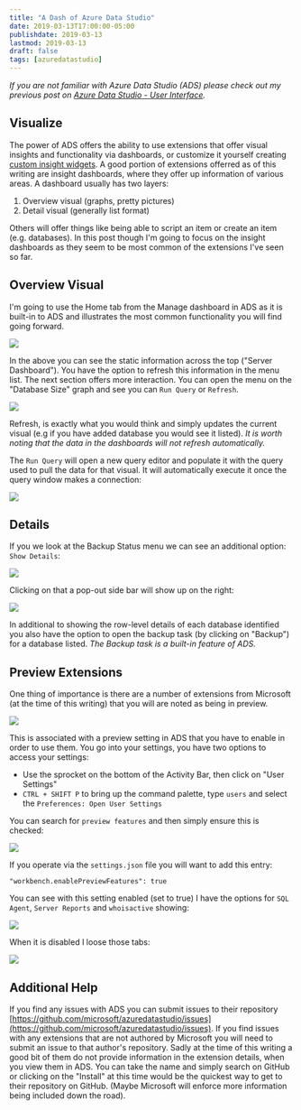 ```yaml
---
title: "A Dash of Azure Data Studio"
date: 2019-03-13T17:00:00-05:00
publishdate: 2019-03-13
lastmod: 2019-03-13
draft: false
tags: [azuredatastudio]
---
```


_If you are not familiar with Azure Data Studio (ADS) please check out my previous post on [Azure Data Studio - User Interface](/ads-userinterface/)._

## Visualize

The power of ADS offers the ability to use extensions that offer visual insights and functionality via dashboards, or customize it yourself creating [custom insight widgets](https://docs.microsoft.com/en-us/sql/azure-data-studio/tutorial-build-custom-insight-sql-server?view=sql-server-2017). A good portion of extensions offerred as of this writing are insight dashboards, where they offer up information of various areas. A dashboard usually has two layers:

1. Overview visual (graphs, pretty pictures)
1. Detail visual (generally list format)

Others will offer things like being able to script an item or create an item (e.g. databases). In this post though I'm going to focus on the insight dashboards as they seem to be most common of the extensions I've seen so far.

## Overview Visual

I'm going to use the Home tab from the Manage dashboard in ADS as it is built-in to ADS and illustrates the most common functionality you will find going forward.

![](/img/ads_dash_visual.png)

In the above you can see the static information across the top ("Server Dashboard"). You have the option to refresh this information in the menu list. The next section offers more interaction. You can open the menu on the "Database Size" graph and see you can `Run Query` or `Refresh`.

![](/img/ads_dash_visual_1.png)

Refresh, is exactly what you would think and simply updates the current visual (e.g if you have added database you would see it listed). _It is worth noting that the data in the dashboards will not refresh automatically._

The `Run Query` will open a new query editor and populate it with the query used to pull the data for that visual. It will automatically execute it once the query window makes a connection:

![](/img/ads_dash_visual_2.png)

## Details

If you we look at the Backup Status menu we can see an additional option: `Show Details`:

![](/img/ads_dash_visual_3.png)

Clicking on that a pop-out side bar will show up on the right:

![](/img/ads_dash_visual_4.png)

In additional to showing the row-level details of each database identified you also have the option to open the backup task (by clicking on "Backup") for a database listed. _The Backup task is a built-in feature of ADS._

## Preview Extensions

One thing of importance is there are a number of extensions from Microsoft (at the time of this writing) that you will are noted as being in preview.

![](/img/ads_dash_preview_extension.png)

This is associated with a preview setting in ADS that you have to enable in order to use them. You go into your settings, you have two options to access your settings:

- Use the sprocket on the bottom of the Activity Bar, then click on "User Settings"
- `CTRL + SHIFT P` to bring up the command palette, type `users` and select the `Preferences: Open User Settings`

You can search for `preview features` and then simply ensure this is checked:

![](/img/ads_dash_preview.png)

If you operate via the `settings.json` file you will want to add this entry:

```
"workbench.enablePreviewFeatures": true
```

You can see with this setting enabled (set to true) I have the options for `SQL Agent`, `Server Reports` and `whoisactive` showing:

![](/img/ads_dash_preview_enabled.png)

When it is disabled I loose those tabs:

![](/img/ads_dash_preview_disabled.png)

## Additional Help

If you find any issues with ADS you can submit issues to their repository [https://github.com/microsoft/azuredatastudio/issues](https://github.com/microsoft/azuredatastudio/issues). If you find issues with any extensions that are not authored by Microsoft you will need to submit an issue to that author's repository. Sadly at the time of this writing a good bit of them do not provide information in the extension details, when you view them in ADS. You can take the name and simply search on GitHub or clicking on the "Install" at this time would be the quickest way to get to their repository on GitHub. (Maybe Microsoft will enforce more information being included down the road).